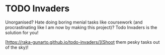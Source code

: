 # TODO Invaders
Unorganised? Hate doing boring menial tasks like coursework (and procrastinating like I am now by making this project)? Todo Invaders is the solution for you!

[https://raka-gunarto.github.io/todo-invaders/](Shoot them pesky tasks out of the sky)!

